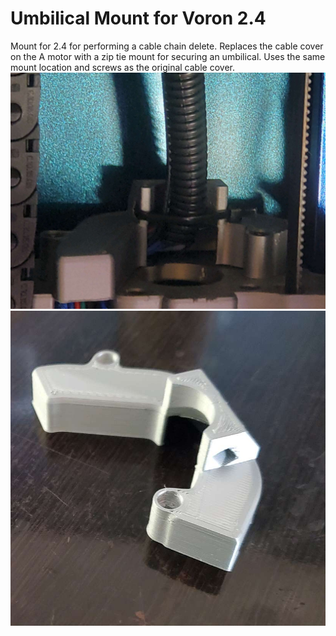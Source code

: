 # Umbilical Mount for Voron 2.4 

Mount for 2.4 for performing a cable chain delete. Replaces the cable cover on the A motor with a zip tie mount for securing an umbilical. Uses the same mount location and screws as the original cable cover. 
![mounted](./Umbilical_Mount_ex.jpg)
![Part](./Umbilical_part.jpg)
